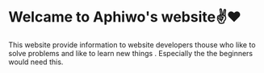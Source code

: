 <h1>Welcame to Aphiwo's website✌️❤️</h1>
This website provide information to website developers thouse who like to solve problems and like to learn new things .
Especially the the beginners would need this.


